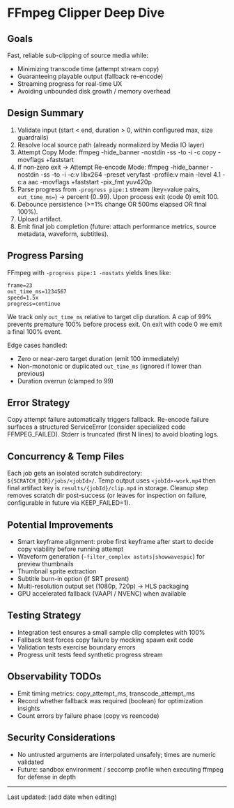 # FFmpeg Clipper Deep Dive

## Goals

Fast, reliable sub-clipping of source media while:

-   Minimizing transcode time (attempt stream copy)
-   Guaranteeing playable output (fallback re-encode)
-   Streaming progress for real-time UX
-   Avoiding unbounded disk growth / memory overhead

## Design Summary

1. Validate input (start < end, duration > 0, within configured max, size guardrails)
2. Resolve local source path (already normalized by Media IO layer)
3. Attempt Copy Mode:
   ffmpeg -hide_banner -nostdin -ss <start> -to <end> -i <in> -c copy -movflags +faststart <out>
4. If non‑zero exit → Attempt Re-encode Mode:
   ffmpeg -hide_banner -nostdin -ss <start> -to <end> -i <in> -c:v libx264 -preset veryfast -profile:v main -level 4.1 -c:a aac -movflags +faststart -pix_fmt yuv420p <out>
5. Parse progress from `-progress pipe:1` stream (key=value pairs, `out_time_ms=`) → percent (0..99). Upon process exit (code 0) emit 100.
6. Debounce persistence (>=1% change OR 500ms elapsed OR final 100%).
7. Upload artifact.
8. Emit final job completion (future: attach performance metrics, source metadata, waveform, subtitles).

## Progress Parsing

FFmpeg with `-progress pipe:1 -nostats` yields lines like:

```
frame=23
out_time_ms=1234567
speed=1.5x
progress=continue
```

We track only `out_time_ms` relative to target clip duration. A cap of 99% prevents premature 100% before process exit. On exit with code 0 we emit a final 100% event.

Edge cases handled:

-   Zero or near-zero target duration (emit 100 immediately)
-   Non-monotonic or duplicated `out_time_ms` (ignored if lower than previous)
-   Duration overrun (clamped to 99)

## Error Strategy

Copy attempt failure automatically triggers fallback. Re-encode failure surfaces a structured ServiceError (consider specialized code FFMPEG_FAILED). Stderr is truncated (first N lines) to avoid bloating logs.

## Concurrency & Temp Files

Each job gets an isolated scratch subdirectory: `${SCRATCH_DIR}/jobs/<jobId>/`. Temp output uses `<jobId>-work.mp4` then final artifact key is `results/{jobId}/clip.mp4` in storage. Cleanup step removes scratch dir post-success (or leaves for inspection on failure, configurable in future via KEEP_FAILED=1).

## Potential Improvements

-   Smart keyframe alignment: probe first keyframe after start to decide copy viability before running attempt
-   Waveform generation (`-filter_complex astats|showwavespic`) for preview thumbnails
-   Thumbnail sprite extraction
-   Subtitle burn-in option (if SRT present)
-   Multi-resolution output set (1080p, 720p) -> HLS packaging
-   GPU accelerated fallback (VAAPI / NVENC) when available

## Testing Strategy

-   Integration test ensures a small sample clip completes with 100%
-   Fallback test forces copy failure by mocking spawn exit code
-   Validation tests exercise boundary errors
-   Progress unit tests feed synthetic progress stream

## Observability TODOs

-   Emit timing metrics: copy_attempt_ms, transcode_attempt_ms
-   Record whether fallback was required (boolean) for optimization insights
-   Count errors by failure phase (copy vs reencode)

## Security Considerations

-   No untrusted arguments are interpolated unsafely; times are numeric validated
-   Future: sandbox environment / seccomp profile when executing ffmpeg for defense in depth

---

Last updated: (add date when editing)
